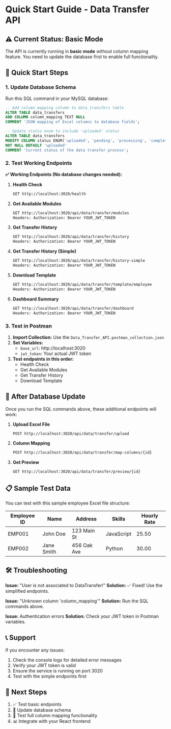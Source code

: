 # Quick Start Guide - Data Transfer API

## ⚠️ Current Status: Basic Mode
The API is currently running in **basic mode** without column mapping feature. You need to update the database first to enable full functionality.

## 🚀 Quick Start Steps

### 1. Update Database Schema
Run this SQL command in your MySQL database:

```sql
-- Add column_mapping column to data_transfers table
ALTER TABLE data_transfers 
ADD COLUMN column_mapping TEXT NULL 
COMMENT 'JSON mapping of Excel columns to database fields';

-- Update status enum to include 'uploaded' status  
ALTER TABLE data_transfers 
MODIFY COLUMN status ENUM('uploaded', 'pending', 'processing', 'completed', 'failed') 
NOT NULL DEFAULT 'uploaded' 
COMMENT 'Current status of the data transfer process';
```

### 2. Test Working Endpoints

**✅ Working Endpoints (No database changes needed):**

1. **Health Check**
   ```bash
   GET http://localhost:3020/health
   ```

2. **Get Available Modules**
   ```bash
   GET http://localhost:3020/api/data/transfer/modules
   Headers: Authorization: Bearer YOUR_JWT_TOKEN
   ```

3. **Get Transfer History**
   ```bash
   GET http://localhost:3020/api/data/transfer/history
   Headers: Authorization: Bearer YOUR_JWT_TOKEN
   ```

4. **Get Transfer History (Simple)**
   ```bash
   GET http://localhost:3020/api/data/transfer/history-simple
   Headers: Authorization: Bearer YOUR_JWT_TOKEN
   ```

5. **Download Template**
   ```bash
   GET http://localhost:3020/api/data/transfer/template/employee
   Headers: Authorization: Bearer YOUR_JWT_TOKEN
   ```

6. **Dashboard Summary**
   ```bash
   GET http://localhost:3020/api/data/transfer/dashboard
   Headers: Authorization: Bearer YOUR_JWT_TOKEN
   ```

### 3. Test in Postman

1. **Import Collection:** Use the `Data_Transfer_API.postman_collection.json`
2. **Set Variables:**
   - `base_url`: http://localhost:3020
   - `jwt_token`: Your actual JWT token
3. **Test endpoints in this order:**
   - Health Check
   - Get Available Modules
   - Get Transfer History
   - Download Template

## 🔧 After Database Update

Once you run the SQL commands above, these additional endpoints will work:

1. **Upload Excel File**
   ```bash
   POST http://localhost:3020/api/data/transfer/upload
   ```

2. **Column Mapping**
   ```bash
   POST http://localhost:3020/api/data/transfer/map-columns/{id}
   ```

3. **Get Preview**
   ```bash
   GET http://localhost:3020/api/data/transfer/preview/{id}
   ```

## 📋 Sample Test Data

You can test with this sample employee Excel file structure:

| Employee ID | Name | Address | Skills | Hourly Rate |
|-------------|------|---------|---------|-------------|
| EMP001 | John Doe | 123 Main St | JavaScript | 25.50 |
| EMP002 | Jane Smith | 456 Oak Ave | Python | 30.00 |

## 🛠️ Troubleshooting

**Issue:** "User is not associated to DataTransfer!"
**Solution:** ✅ Fixed! Use the simplified endpoints.

**Issue:** "Unknown column 'column_mapping'"
**Solution:** Run the SQL commands above.

**Issue:** Authentication errors
**Solution:** Check your JWT token in Postman variables.

## 📞 Support

If you encounter any issues:
1. Check the console logs for detailed error messages
2. Verify your JWT token is valid
3. Ensure the service is running on port 3020
4. Test with the simple endpoints first

## 🎯 Next Steps

1. ✅ Test basic endpoints
2. 🔄 Update database schema
3. 🚀 Test full column mapping functionality
4. 📊 Integrate with your React frontend
